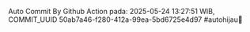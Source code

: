 Auto Commit By Github Action pada: 2025-05-24 13:27:51 WIB, COMMIT_UUID 50ab7a46-f280-412a-99ea-5bd6725e4d97 #autohijau🗿
